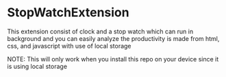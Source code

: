# StopWatchExtension
This extension consist of clock and a stop watch which can run in background and you can easily analyze the productivity is made from html, css, and javascript with use of local storage

NOTE:
This will only work when you install this repo on your device since it is using local storage

